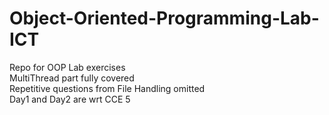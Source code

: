 # Object-Oriented-Programming-Lab-ICT
Repo for OOP Lab exercises<br>
MultiThread part fully covered<br>
Repetitive questions from File Handling omitted<br>
Day1 and Day2 are wrt CCE 5<br>
